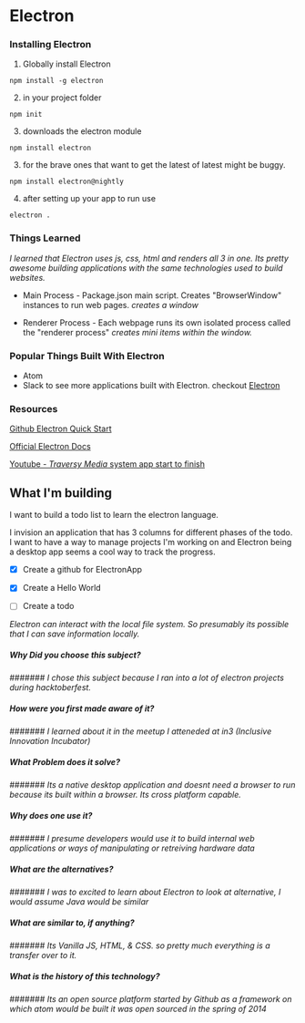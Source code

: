 
# Electron

### Installing Electron

1. Globally install Electron
```
npm install -g electron
```

2. in your project folder
```
npm init
```

3. downloads the electron module
```
npm install electron
```
3. for the brave ones that want to get the latest of latest might be buggy.
```
npm install electron@nightly
```

4. after setting up your app to run use
```
electron .
```

### Things Learned

*I learned that Electron uses js, css, html and renders all 3 in one. Its pretty awesome building applications with the same technologies used to build websites.*

- Main Process - Package.json main script. Creates "BrowserWindow" instances to run web pages.
*creates a window*

- Renderer Process - Each webpage runs its own isolated process called the "renderer process"
*creates mini items within the window.*

### Popular Things Built With Electron
- Atom
- Slack
to see more applications built with Electron. checkout 
[Electron](https://electron.atom.io/apps)


### Resources 

[Github Electron Quick Start](https://github.com/electron/electron-quick-start)

[Official Electron Docs](https://electronjs.org/docs)

[Youtube - *Traversy Media* system app start to finish](https://www.youtube.com/watch?v=mr9Mtm_TRpw)

## What I'm building
I want to build a todo list to learn the electron language. 

I invision an application that has 3 columns for different phases of the todo. I want to have a way to manage projects I'm working on and Electron being a desktop app seems a cool way to track the progress.

- [x] Create a github for ElectronApp
- [x] Create a Hello World 
- [ ] Create a todo


*Electron can interact with the local file system. So presumably its possible that I can save information locally.*


##### Why Did you choose this subject?
####### *I chose this subject because I ran into a lot of electron projects during hacktoberfest.*

##### How were you first made aware of it?
####### *I learned about it in the meetup I atteneded at in3 (Inclusive Innovation Incubator)*

##### What Problem does it solve?
####### *Its a native desktop application and doesnt need a browser to run because its built within a browser. Its cross platform capable.*

##### Why does one use it?
####### *I presume developers would use it to build internal web applications or ways of manipulating or retreiving hardware data*

##### What are the alternatives?
####### *I was to excited to learn about Electron to look at alternative, I would assume Java would be similar*

##### What are similar to, if anything?
####### *Its Vanilla JS, HTML, & CSS. so pretty much everything is a transfer over to it.*

##### What is the history of this technology?
####### *Its an open source platform started by Github as a framework on which atom would be built it was open sourced in the spring of 2014*